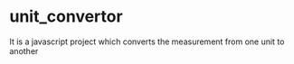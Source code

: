 # unit_convertor
It is a javascript project which converts the measurement from one unit to another
